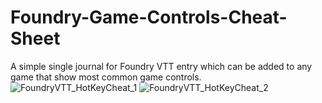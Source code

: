 # Foundry-Game-Controls-Cheat-Sheet
A simple single journal for Foundry VTT entry which can be added to any game that show most common game controls.
![FoundryVTT_HotKeyCheat_1](https://github.com/user-attachments/assets/66f9e403-1f9c-414a-a964-a7ffb97798f6)
![FoundryVTT_HotKeyCheat_2](https://github.com/user-attachments/assets/1511a69d-067f-4a52-a239-3ed3a61b87c8)
